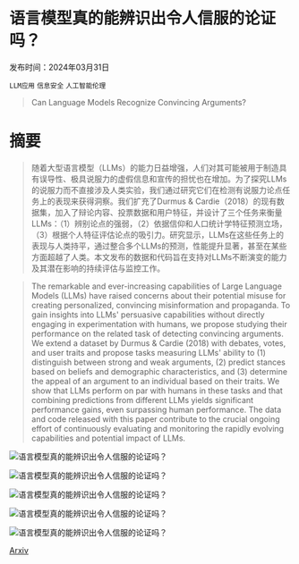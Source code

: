 # 语言模型真的能辨识出令人信服的论证吗？

发布时间：2024年03月31日

`LLM应用` `信息安全` `人工智能伦理`

> Can Language Models Recognize Convincing Arguments?

# 摘要

> 随着大型语言模型（LLMs）的能力日益增强，人们对其可能被用于制造具有误导性、极具说服力的虚假信息和宣传的担忧也在增加。为了探究LLMs的说服力而不直接涉及人类实验，我们通过研究它们在检测有说服力论点任务上的表现来获得洞察。我们扩充了Durmus & Cardie（2018）的现有数据集，加入了辩论内容、投票数据和用户特征，并设计了三个任务来衡量LLMs：（1）辨别论点的强弱，（2）依据信仰和人口统计学特征预测立场，（3）根据个人特征评估论点的吸引力。研究显示，LLMs在这些任务上的表现与人类持平，通过整合多个LLMs的预测，性能提升显著，甚至在某些方面超越了人类。本文发布的数据和代码旨在支持对LLMs不断演变的能力及其潜在影响的持续评估与监控工作。

> The remarkable and ever-increasing capabilities of Large Language Models (LLMs) have raised concerns about their potential misuse for creating personalized, convincing misinformation and propaganda. To gain insights into LLMs' persuasive capabilities without directly engaging in experimentation with humans, we propose studying their performance on the related task of detecting convincing arguments. We extend a dataset by Durmus & Cardie (2018) with debates, votes, and user traits and propose tasks measuring LLMs' ability to (1) distinguish between strong and weak arguments, (2) predict stances based on beliefs and demographic characteristics, and (3) determine the appeal of an argument to an individual based on their traits. We show that LLMs perform on par with humans in these tasks and that combining predictions from different LLMs yields significant performance gains, even surpassing human performance. The data and code released with this paper contribute to the crucial ongoing effort of continuously evaluating and monitoring the rapidly evolving capabilities and potential impact of LLMs.

![语言模型真的能辨识出令人信服的论证吗？](../../../paper_images/2404.00750/x1.png)

![语言模型真的能辨识出令人信服的论证吗？](../../../paper_images/2404.00750/q1-prompt.png)

![语言模型真的能辨识出令人信服的论证吗？](../../../paper_images/2404.00750/x2.png)

![语言模型真的能辨识出令人信服的论证吗？](../../../paper_images/2404.00750/q2-prompt.png)

![语言模型真的能辨识出令人信服的论证吗？](../../../paper_images/2404.00750/q3-prompt.png)

[Arxiv](https://arxiv.org/abs/2404.00750)
